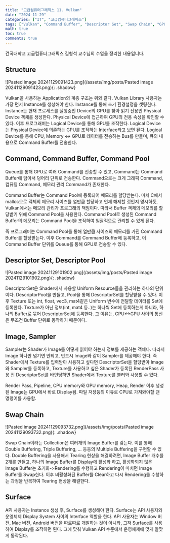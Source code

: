 ```yaml
---
title: "고급컴퓨터그래픽스 11. Vulkan"
date: "2024-11-29"
categories: ["IT", "고급컴퓨터그래픽스"]
tags: ["Vulkan", "Command Buffer", "Descriptor Set", "Swap Chain", "GPU", "Physical Device", "Logical Device", "Surface"]
math: true
toc: true
comments: true
---
```


건국대학교 고급컴퓨터그래픽스 김형석 교수님의 수업을 정리한 내용입니다.

## Structure

![Pasted image 20241129091423.png](/assets/img/posts/Pasted image 20241129091423.png){: .shadow}

Vulkan을 사용하는 Application의 계층 구조는 위와 같다. Vulkan Library 사용자는 가장 먼저 Instance를 생성해야 한다. Instance를 통해 초기 환경설정을 셋팅한다. Instance는 현재 프로세스를 실행중인 Device의 GPU를 찾아 읽기 전용인 Physical Device 객체를 생성한다. Physical Device에 접근하여 GPU의 전용 속성을 확인할 수 있다. 이후 프로그래머는 Logical Device를 통해 GPU를 조작한다. Logical Device는 Physical Device에 의존하는 GPU를 조작하는 Interface라고 보면 된다. Logical Device를 통해 CPU, Memory <-> GPU로 데이터를 전송하는 Bus를 만들며, 큐의 내용으로 Command Buffer를 전송한다.

## Command, Command Buffer, Command Pool

Queue를 통해 GPU로 여러 Command를 전송할 수 있고, Command는 Command Buffer에 담아서 덩어리 단위로 전송한다. Command으로는 크게 그래픽 Command, 컴퓨팅 Command, 메모리 관리 Command가 존재한다.

Command Buffer는 Command Pool에 등록되어 메모리를 할당받는다. 마치 C에서 malloc으로 객체의 메모리 사이즈를 얼만큼 할당하고 언제 해제할 것인지 명시하듯, Vulkan에서는 메모리 관리가 프로그래의 책임이다. 따라서 Buffer 객체의 메모리를 할당받기 위해 Command Pool을 사용한다. Command Pool로 생성된 Command Buffer의 메모리는 Command Pool을 조작하여 일괄적으로 관리할 수 있게 된다. 

즉 프로그래머는 Command Pool를 통해 얼만큼 사이즈의 메모리를 가진 Command Buffer를 할당받는다. 이후 Command를 Command Buffer에 등록하고, 이 Command Buffer 단위를 Queue를 통해 GPU로 전송할 수 있다.

## Descriptor Set, Descriptor Pool

![Pasted image 20241129101902.png](/assets/img/posts/Pasted image 20241129101902.png){: .shadow}

DescriptorSet은 Shader에서 사용할 Uniform Resource들을 관리하는 하나의 단위이다. DescriptorPool을 만들고, Pool을 통해 DescriptorSet를 할당받을 수 있다. 이후 Texture 또는 int, float, vec3, mat4같은 Uniform 변수에 전달할 데이터를 Set에 등록한다. Texture가 아닌 정보(int, mat4 등..)는 하나씩 Set에 등록하는게 아니라, 하나의 Buffer로 묶어 DescriptorSet에 등록한다. 그 이유는, CPU<->GPU 사이의 통신은 무조건 Buffer 단위로 동작하기 때문이다. 

## Image, Sampler

Sampler는 Shader가 Image를 어떻게 읽어야 하는지 정보를 제공하는 객체다. 따라서 Image 하나만 넘기면 안되고, 반드시 Image와 같이 Sampler를 제공해야 한다. 즉 Shader에서 Texture를 입력받아 사용하고 싶다면 DescriptorSet을 할당받아 Image와 Sampler를 등록하고, Texture를 사용하고 싶은 Shader가 등록된 RenderPass 사용 전 DescriptorSet를 바인딩하면 Shader에서 Texture를 불러와 사용할 수 있다.


Render Pass, Pipeline, CPU memory와 GPU memory, Heap, Render 이후 생성된 Image는 GPU에서 바로 Display됨. 파일 저장등의 이유로 CPU로 가져와야할 땐 명령어를 사용함.

## Swap Chain

![Pasted image 20241129093732.png](/assets/img/posts/Pasted image 20241129093732.png){: .shadow}

Swap Chain이라는 Collection은 여러개의 Image Buffer를 갖는다. 이를 통해 Double Buffering, Triple Buffering, ... 등등의 Multiple Buffering을 구현할 수 있다. Double Buffering을 사용해서 Tearing 현상을 해결하려면, Image Buffer 개수를 2개를 만들고, 하나의 Image Buffer를 Display에 활성화 하고, 활성화되지 않은 Image Buffer는 초기화->Rendering를 수행하고 Rendering이 마치면 Image Buffer를 Swap한다. 이후 비활성화된 Buffer를 Clear하고 다시 Rendering를 수행하는 과정을 반복하여 Tearing 현상을 해결한다.

## Surface

API 사용자는 Instance 생성 후, Surface를 생성해야 한다. Surface는 API 사용자와 운영체제 Display System 사이의 Interface 역할을 한다. API 사용자는 Window 버전, Mac 버전, Android 버전을 따로따로 개발하는 것이 아니라, 그저 Surface를 사용하여 Display를 조작하면 된다. 그에 맞춰 Vulkan API 수준에서 운영체제에 맞게 알맞게 동작된다.